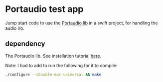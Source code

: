 # Portaudio test app

Jump start code to use the [Portaudio lib](http://www.portaudio.com/) in a swift project, for handling the audio i/o.

## dependency
The Portaudio lib. See installation tutorial [here](https://www.youtube.com/watch?v=PIswwa4UlRE).

Note: I had to add to run the following for it to compile:

```bash
./configure --disable-mac-universal && make
```
